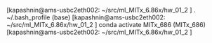 [kapashnin@ams-usbc2eth002: ~/src/ml_MITx_6.86x/hw_01_2 ] . ~/.bash_profile
(base) [kapashnin@ams-usbc2eth002: ~/src/ml_MITx_6.86x/hw_01_2 ] conda activate MITx_686
(MITx_686) [kapashnin@ams-usbc2eth002: ~/src/ml_MITx_6.86x/hw_01_2 ]